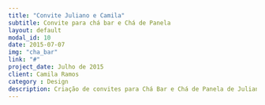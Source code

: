 ```yaml
---
title: "Convite Juliano e Camila"
subtitle: Convite para chá bar e Chá de Panela
layout: default
modal_id: 10
date: 2015-07-07
img: "cha_bar"
link: "#"
project_date: Julho de 2015
client: Camila Ramos
category : Design
description: Criação de convites para Chá Bar e Chá de Panela de Juliano e Camila
---
```

